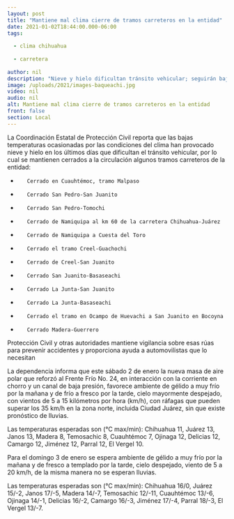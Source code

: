 ```yaml
---
layout: post
title: "Mantiene mal clima cierre de tramos carreteros en la entidad"
date: 2021-01-02T18:44:00.000-06:00
tags:
  
  - clima chihuahua
  
  - carretera
  
author: nil
description: "Nieve y hielo dificultan tránsito vehicular; seguirán bajas las temperaturas por refuerzo del Frente Frío 24 y una masa de aire polar"
image: /uploads/2021/images-baqueachi.jpg
video: nil
audio: nil
alt: Mantiene mal clima cierre de tramos carreteros en la entidad
front: false
section: Local
---
```


La Coordinación Estatal de Protección Civil reporta que las bajas temperaturas ocasionadas por las condiciones del clima han provocado nieve y hielo en los últimos días que dificultan el tránsito vehicular, por lo cual se mantienen cerrados a la circulación algunos tramos carreteros de la entidad:

-        Cerrado en Cuauhtémoc, tramo Malpaso

-        Cerrado San Pedro-San Juanito

-        Cerrado San Pedro-Tomochi

-        Cerrado de Namiquipa al km 60 de la carretera Chihuahua-Juárez

-        Cerrado de Namiquipa a Cuesta del Toro

-        Cerrado el tramo Creel-Guachochi

-        Cerrado de Creel-San Juanito

-        Cerrado San Juanito-Basaseachi

-        Cerrado La Junta-San Juanito

-        Cerrado La Junta-Basaseachi

-        Cerrado el tramo en Ocampo de Huevachi a San Juanito en Bocoyna

-        Cerrado Madera-Guerrero

Protección Civil y otras autoridades mantiene vigilancia sobre esas rúas para prevenir accidentes y proporciona ayuda a automovilistas que lo necesitan

La dependencia informa que este sábado 2 de enero la nueva masa de aire polar que reforzó al Frente Frío No. 24, en interacción con la corriente en chorro y un canal de baja presión, favorece ambiente de gélido a muy frío por la mañana y de frío a fresco por la tarde, cielo mayormente despejado, con vientos de 5 a 15 kilómetros por hora (km/h), con ráfagas que pueden superar los 35 km/h en la zona norte, incluida Ciudad Juárez, sin que existe pronóstico de lluvias.

Las temperaturas esperadas son (°C max/min): Chihuahua 11, Juárez 13, Janos 13, Madera 8, Temosachic 8, Cuauhtémoc 7, Ojinaga 12, Delicias 12, Camargo 12, Jiménez 12, Parral 12, El Vergel 10.

Para el domingo 3 de enero se espera ambiente de gélido a muy frío por la mañana y de fresco a templado por la tarde, cielo despejado, viento de 5 a 20 km/h, de la misma manera no se esperan lluvias.

Las temperaturas esperadas son (°C max/min): Chihuahua 16/0, Juárez 15/-2, Janos 17/-5, Madera 14/-7, Temosachic 12/-11, Cuauhtémoc 13/-6, Ojinaga 14/-1, Delicias 16/-2, Camargo 16/-3, Jiménez 17/-4, Parral 18/-3, El Vergel 13/-7.